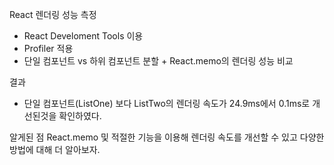 React 렌더링 성능 측정
- React Develoment Tools 이용
- Profiler 적용
- 단일 컴포넌트 vs 하위 컴포넌트 분할 + React.memo의 렌더링 성능 비교

결과
- 단일 컴포넌트(ListOne) 보다 ListTwo의 렌더링 속도가 24.9ms에서 0.1ms로 개선된것을 확인하였다.

알게된 점
React.memo 및 적절한 기능을 이용해 렌더링 속도를 개선할 수 있고 다양한 방법에 대해 더 알아보자.
